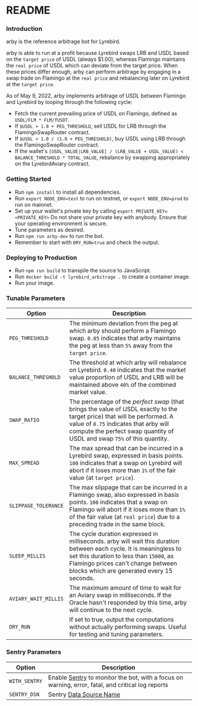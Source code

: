 # README #

### Introduction ###
arby is the reference arbitrage bot for Lyrebird.

arby is able to run at a profit because Lyrebird swaps LRB and USDL based on the `target price` of USDL (always $1.00), whereas Flamingo maintains the `real price` of USDL which can deviate from the target price. When these prices differ enough, arby can perform arbitrage by engaging in a swap trade on Flamingo at the `real price` and rebalancing later on Lyrebird at the `target price`.

As of May 9, 2022, arby implements arbitrage of USDL between Flamingo and Lyrebird by looping through the following cycle:

*  Fetch the current prevailing price of USDL on Flamingo, defined as `USDL/FLM * FLM/fUSDT`.
*  If `$USDL > 1.0 + PEG_THRESHOLD`, sell USDL for LRB through the FlamingoSwapRouter contract.
*  If `$USDL < 1.0 / (1.0 + PEG_THRESHOLD)`, buy USDL using LRB through the FlamingoSwapRouter contract.
*  If the wallet's `[USDL_VALUE|LRB_VALUE] / (LRB_VALUE + USDL_VALUE) < BALANCE_THRESHOLD * TOTAL_VALUE`, rebalance by swapping appropriately on the LyrebirdAviary contract.

### Getting Started ###
*  Run `npm install` to install all dependencies.
*  Run `export NODE_ENV=test` to run on testnet, or `export NODE_ENV=prod` to run on mainnet.
*  Set up your wallet's private key by calling `export PRIVATE_KEY=<PRIVATE_KEY>` Do not share your private key with anybody. Ensure that your operating environment is secure.
*  Tune parameters as desired.
*  Run `npm run arby-dev` to run the bot.
*  Remember to start with `DRY_RUN=true` and check the output.

### Deploying to Production ###
*  Run `npm run build` to transpile the source to JavaScript.
*  Run `docker build -t lyrebird_arbitrage .` to create a container image.
*  Run your image.

### Tunable Parameters ###
| Option | Description |
| --- | --- |
| `PEG_THRESHOLD` | The minimum deviation from the peg at which arby should perform a Flamingo swap. `0.05` indicates that arby maintains the peg at less than `5%` away from the `target price`. |
| `BALANCE_THRESHOLD` | The threshold at which arby will rebalance on Lyrebird. `0.40` indicates that the market value proportion of USDL and LRB will be maintained above `40%` of the combined market value. |
| `SWAP_RATIO` | The percentage of the *perfect swap* (that brings the value of USDL exactly to the target price) that will be performed. A value of `0.75` indicates that arby will compute the perfect swap quantity of USDL and swap `75%` of this quantity. |
| `MAX_SPREAD` | The max spread that can be incurred in a Lyrebird swap, expressed in basis points. `100` indicates that a swap on Lyrebird will abort if it loses more than `1%` of the fair value (at `target price`). |
| `SLIPPAGE_TOLERANCE` | The max slippage that can be incurred in a Flamingo swap, also expressed in basis points. `100` indicates that a swap on Flamingo will abort if it loses more than `1%` of the fair value (at `real price`) due to a preceding trade in the same block. |
| `SLEEP_MILLIS` | The cycle duration expressed in milliseconds. arby will wait this duration between each cycle. It is meaningless to set this duration to less than `15000`, as Flamingo prices can't change between blocks which are generated every 15 seconds. |
| `AVIARY_WAIT_MILLIS` | The maximum amount of time to wait for an Aviary swap in milliseconds. If the Oracle hasn't responded by this time, arby will continue to the next cycle. |
| `DRY_RUN` | If set to true, output the computations without actually performing swaps. Useful for testing and tuning parameters. |

### Sentry Parameters ###
| Option | Description |
| --- | --- |
| `WITH_SENTRY` | Enable [Sentry](https://sentry.io/welcome) to monitor the bot, with a focus on warning, error, fatal, and critical log reports |
| `SENTRY_DSN` | Sentry [Data Source Name](https://docs.sentry.io/product/sentry-basics/dsn-explainer) |

